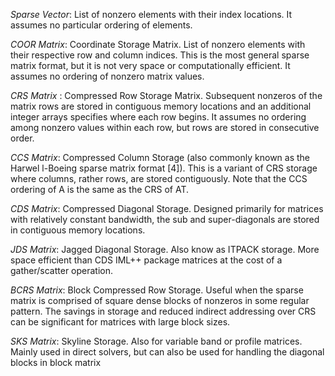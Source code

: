 *Sparse Vector*: List of nonzero elements with their
index locations. It assumes no particular ordering of elements.

*COOR Matrix*: Coordinate Storage Matrix. List of
nonzero elements with their respective row and
column indices. This is the most general sparse
matrix format, but it is not very space or computationally efficient. It assumes no ordering of
nonzero matrix values.

*CRS Matrix* : Compressed Row Storage Matrix.
Subsequent nonzeros of the matrix rows are
stored in contiguous memory locations and an
additional integer arrays specifies where each row
begins. It assumes no ordering among nonzero
values within each row, but rows are stored in
consecutive order.

*CCS Matrix*: Compressed Column Storage (also commonly known as the Harwel l-Boeing sparse matrix format [4]). This is a variant of CRS storage
where columns, rather rows, are stored contiguously. Note that the CCS ordering of A is the
same as the CRS of AT.

*CDS Matrix*: Compressed Diagonal Storage. Designed primarily for matrices with relatively constant bandwidth, the sub and super-diagonals
are stored in contiguous memory locations.

*JDS Matrix*: Jagged Diagonal Storage. Also know as
ITPACK storage. More space efficient than CDS IML++
package matrices at the cost of a gather/scatter operation.

*BCRS Matrix*: Block Compressed Row Storage. Useful when the sparse matrix is comprised of square
dense blocks of nonzeros in some regular pattern.
The savings in storage and reduced indirect addressing over CRS can be significant for matrices
with large block sizes.

*SKS Matrix*: Skyline Storage. Also for variable band
or profile matrices. Mainly used in direct solvers,
but can also be used for handling the diagonal
blocks in block matrix 
